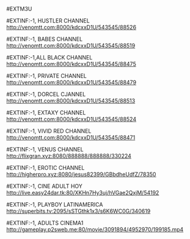 #EXTM3U 

#EXTINF:-1,  HUSTLER CHANNEL
http://venomtt.com:8000/kdcxxD1U/543545/88526

#EXTINF:-1,  BABES CHANNEL
http://venomtt.com:8000/kdcxxD1U/543545/88519

#EXTINF:-1,ALL BLACK CHANNEL
http://venomtt.com:8000/kdcxxD1U/543545/88475


#EXTINF:-1,  PRIVATE CHANNEL
http://venomtt.com:8000/kdcxxD1U/543545/88479

#EXTINF:-1,   DORCEL CJANNEL
http://venomtt.com:8000/kdcxxD1U/543545/88513

#EXTINF:-1, EXTAXY CHANNEL
http://venomtt.com:8000/kdcxxD1U/543545/88524

#EXTINF:-1, VIVID RED CHANNEL
http://venomtt.com:8000/kdcxxD1U/543545/88471

#EXTINF:-1,  VENUS CHANNEL
http://flixgran.xyz:8080/888888/888888/330224

#EXTINF:-1,  EROTIC CHANNEL
http://higherpro.xyz:8080/jesus82399/GBbdheUdfZ/78350

#EXTINF:-1,  CINE ADULT HOY
http://live.easy24dar.tk:80/XKHn7Hy3uj/hVGae2QxjM/54192

#EXTINF:-1,  PLAYBOY LATINAMERICA
http://superbits.tv:2095/sSTGthk1x3/s6K6WC0G/340619

#EXTINF:-1, ADULTS CINEMA1
http://gameplay.p2sweb.me:80/movie/3091894/4952970/199185.mp4









